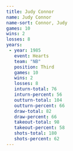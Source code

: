 ```yaml
---
title: Judy Connor
name: Judy Connor
name-sort: Connor, Judy
games: 10
wins: 2
losses: 8
years:
 - year: 1985
   event: Hearts
   team: "NB"
   position: Third
   games: 10
   wins: 2
   losses: 8
   inturn-total: 76
   inturn-percent: 56
   outturn-total: 104
   outturn-percent: 66
   draw-total: 82
   draw-percent: 66
   takeout-total: 98
   takeout-percent: 58
   shots-total: 180
   shots-percent: 62
---
```


